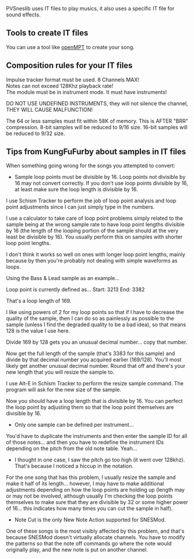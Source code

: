 PVSneslib uses IT files to play musics, it also uses a specific IT file for sound effects.

## Tools to create IT files

You can use a tool like [openMPT](https://openmpt.org/) to create your song.

## Composition rules for your IT files

Impulse tracker format must be used. 8 Channels MAX!  
Notes can not exceed 128Khz playback rate!  
The module must be in instrument mode. It must have instruments!  

DO NOT USE UNDEFINED INSTRUMENTS, they will not silence the channel, THEY WILL CAUSE MALFUNCTION!

The 64 or less samples must fit within 58K of memory. This is AFTER "BRR" compression. 8-bit samples will be reduced to 9/16 size. 16-bit samples will be reduced to 9/32 size.

## Tips from KungFuFurby about samples in IT files

When something going wrong for the songs you attempted to convert:

- Sample loop points must be divisible by 16. Loop points not divisible by 16 may not convert correctly. 
If you don't use loop points divisible by 16, at least make sure the loop length is divisible by 16.

I use Schism Tracker to perform the job of loop point analysis and loop point adjustments since I can just simply type in the numbers.

I use a calculator to take care of loop point problems simply related to the sample being at the wrong sample rate to have loop point lengths divisible by 16 (the length of the looping portion of the sample should at the very least be divisible by 16).
You usually perform this on samples with shorter loop point lengths. 

I don't think it works so well on ones with longer loop point lengths, mainly because by then you're probably not dealing with simple waveforms as loops.

Using the Bass & Lead sample as an example...

Loop point is currently defined as...
Start: 3213
End: 3382

That's a loop length of 169.

I like using powers of 2 for my loop points so that if I have to decrease the quality of the sample, then I can do so as painlessly as possible to the sample (unless I find the degraded quality to be a bad idea), so that means 128 is the value I use here.

Divide 169 by 128 gets you an unusual decimal number... copy that number.

Now get the full length of the sample (that's 3383 for this sample) and divide by that decimal number you acquired earlier (169/128).
You'll most likely get another unusual decimal number. Round that off and there's your new length that you will resize the sample to.

I use Alt-E in Schism Tracker to perform the resize sample command.
The program will ask for the new size of the sample.

Now you should have a loop length that is divisible by 16. You can perfect the loop point by adjusting them so that the loop point themselves are divisible by 16.

- Only one sample can be defined per instrument...

You'd have to duplicate the instruments and then enter the sample ID for all of those notes... and then you have to redefine the instrument IDs depending on the pitch from the old note table. Yeah...

- I thought in one case, I saw the pitch go too high (it went over 128khz). That's because I noticed a hiccup in the notation.

For the one song that has this problem, I usually resize the sample and make it half of its length... 
however, I may have to make additional adjustments depending on how the loop points are holding up (length may or may not be involved, although usually I'm checking the loop points themselves to make sure that they are divisible by 32 or some higher power of 16... this indicates how many times you can cut the sample in half).

- Note Cut is the only New Note Action supported for SNESMod.

One of these songs is the most visibly affected by this problem, and that's because SNESMod doesn't virtually allocate channels. 
You have to modify the patterns so that the note off commands go where the note would originally play, and the new note is put on another channel.